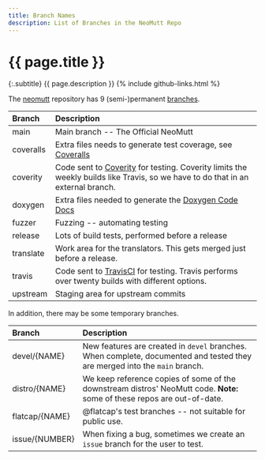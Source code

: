 ```yaml
---
title: Branch Names
description: List of Branches in the NeoMutt Repo
---
```


# {{ page.title }}

{:.subtitle}
{{ page.description }}
{% include github-links.html %}

The [neomutt](https://github.com/neomutt/neomutt) repository has 9
(semi-)permanent [branches](https://github.com/neomutt/neomutt/branches).

| Branch    | Description                                                                                                                                                                          |
| :-------- | :----------------------------------------------------------------------------------------------------------------------------------------------------------------------------------- |
| main      | Main branch -- The Official NeoMutt                                                                                                                                                  |
| coveralls | Extra files needs to generate test coverage, see [Coveralls](https://coveralls.io/github/neomutt/neomutt)                                                                            |
| coverity  | Code sent to [Coverity](https://scan.coverity.com/projects/neomutt-neomutt) for testing. Coverity limits the weekly builds like Travis, so we have to do that in an external branch. |
| doxygen   | Extra files needed to generate the [Doxygen Code Docs](/code/)                                                                                                                       |
| fuzzer    | Fuzzing -- automating testing                                                                                                                                                        |
| release   | Lots of build tests, performed before a release                                                                                                                                      |
| translate | Work area for the translators.  This gets merged just before a release.                                                                                                              |
| travis    | Code sent to [TravisCI](https://travis-ci.org/neomutt/neomutt) for testing. Travis performs over twenty builds with different options.                                               |
| upstream  | Staging area for upstream commits                                                                                                                                                    |

In addition, there may be some temporary branches.

| Branch         | Description                                                                                                                  |
| :------------- | :--------------------------------------------------------------------------------------------------------------------------- |
| devel/{NAME}   | New features are created in `devel` branches. When complete, documented and tested they are merged into the `main` branch.   |
| distro/{NAME}  | We keep reference copies of some of the downstream distros' NeoMutt code. **Note:** some of these repos are out-of-date.     |
| flatcap/{NAME} | @flatcap's test branches -- not suitable for public use.                                                                     |
| issue/{NUMBER} | When fixing a bug, sometimes we create an `issue` branch for the user to test.                                               |

